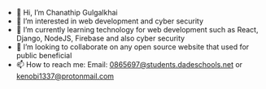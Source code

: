 - 👋 Hi, I’m Chanathip Gulgalkhai
- 👀 I’m interested in web development and cyber security
- 🌱 I’m currently learning technology for web development such as React, Django, NodeJS, Firebase and also cyber security
- 💞️ I’m looking to collaborate on any open source website that used for public beneficial
- 📫 How to reach me: Email: 0865697@students.dadeschools.net or kenobi1337@protonmail.com

<!---
miwzerking/miwzerking is a ✨ special ✨ repository because its `README.md` (this file) appears on your GitHub profile.
You can click the Preview link to take a look at your changes.
--->
